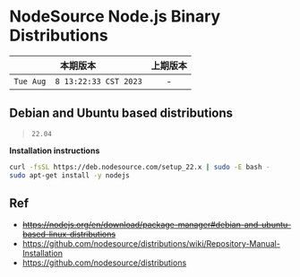 # NodeSource Node.js Binary Distributions

|本期版本|上期版本
|:---:|:---:
`Tue Aug  8 13:22:33 CST 2023` | -

## Debian and Ubuntu based distributions

> `22.04`

**Installation instructions**

```bash
curl -fsSL https://deb.nodesource.com/setup_22.x | sudo -E bash -
sudo apt-get install -y nodejs
```


## Ref

* ~~<https://nodejs.org/en/download/package-manager#debian-and-ubuntu-based-linux-distributions>~~
* <https://github.com/nodesource/distributions/wiki/Repository-Manual-Installation>
* <https://github.com/nodesource/distributions>
